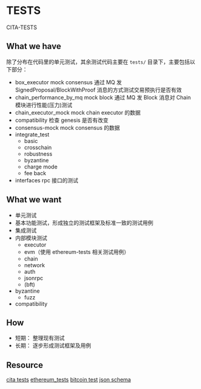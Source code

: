 # TESTS

CITA-TESTS

## What we have

除了分布在代码里的单元测试，其余测试代码主要在 `tests/` 目录下，主要包括以下部分：

* box_executor
    mock consensus 通过 MQ 发 SignedProposal/BlockWithProof 消息的方式测试交易预执行是否有效
* chain_performance_by_mq
    mock block 通过 MQ 发 Block 消息对 Chain 模块进行性能(压力)测试
* chain_executor_mock
    mock chain executor 的数据
* compatibility
    检查 genesis 是否有改变
* consensus-mock
    mock consensus 的数据
* integrate_test
    - basic
    - crosschain
    - robustness
    - byzantine
    - charge mode
    - fee back
* interfaces
    rpc 接口的测试

## What we want

* 单元测试
* 基本功能测试，形成独立的测试框架及标准一致的测试用例
* 集成测试
* 内部模块测试
    - executor
    - evm（使用 ethereum-tests 相关测试用例）
    - chain
    - network
    - auth
    - jsonrpc
    - (bft)
* byzantine
    - fuzz
* compatibility

## How

* 短期： 整理现有测试
* 长期： 逐步形成测试框架及用例

## Resource

[cita tests](https://github.com/cryptape/cita/tree/develop/tests)
[ethereum_tests](https://github.com/ethereum/tests)
[bitcoin test](https://github.com/bitcoin/bitcoin/tree/master/test)
[json schema](https://github.com/json-schema-org/json-schema-spec)
